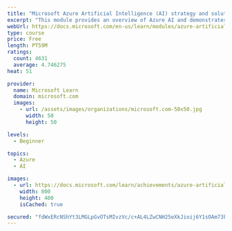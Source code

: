 ```yaml
---
title: "Microsoft Azure Artificial Intelligence (AI) strategy and solutions"
excerpt: "This module provides an overview of Azure AI and demonstrates how Microsoft tools, services, and infrastructure can help make AI real for your organization, whether you want to unlock insights from your latent data with knowledge mining, develop your own AI models with machine learning, or build immersive apps using AI."
webUrl: https://docs.microsoft.com/en-us/learn/modules/azure-artificial-intelligence/
type: course
price: Free
length: PT59M
ratings:
  count: 4631
  average: 4.746275
heat: 51

provider:
  name: Microsoft Learn
  domain: microsoft.com
  images:
    - url: /assets/images/organizations/microsoft.com-50x50.jpg
      width: 50
      height: 50

levels:
  - Beginner

topics:
  - Azure
  - AI

images:
  - url: https://docs.microsoft.com/learn/achievements/azure-artificial-intelligence-social.png
    width: 800
    height: 400
    isCached: true

secured: "fdWxERcNShYt3LMGLpGvOTsMIvzVc/c+AL4LZwCNH25eXkJioij6Y1sOAm73kcnMYTyr29t3ZULSh7DKRJleZPUceV6M52HreVNQrCyOyetkeC6bKG/tZ9CAmWf/crJ0g8Ip8wx3YsWupHKUZ6wYX0BEf16Bpjqm7fahqPVuq45d6flyw2Klo88cJJdLydVGGy+Ky8CBjW1BF5yAFl5mCkzh8uaPFlSjUdxgGktTTGy4QHy4y8PiWNBZ8khDHd2TOqJp7TZ+97QZJXqUy4IV+l2DNRGNTrZH0Cthi1YSSyqCKXz87kn8j8MWIvk0oI11i7A06n+g+wJQuzItlZgtq+Zkjc4vsgByNzfE28g0QJJ9858DFq89cnAex6ODATJ6O6HwnX5/hj8sEgSSwL1nk/XavjMjDC+mG2ilbqmlbfg=;viO0EL867nsw2PGJhtR+mw=="
---
```


